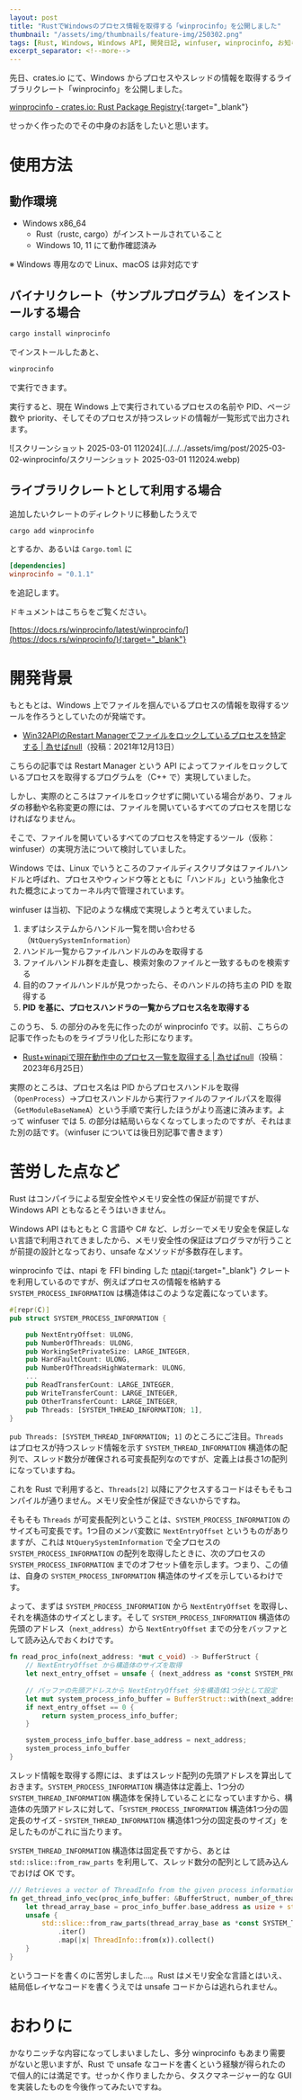 ```yaml
---
layout: post
title: "RustでWindowsのプロセス情報を取得する「winprocinfo」を公開しました"
thumbnail: "/assets/img/thumbnails/feature-img/250302.png"
tags: [Rust, Windows, Windows API, 開発日記, winfuser, winprocinfo, お知らせ]
excerpt_separator: <!--more-->
---
```


先日、crates.io にて、Windows からプロセスやスレッドの情報を取得するライブラリクレート「winprocinfo」を公開しました。

[winprocinfo - crates.io: Rust Package Registry](https://crates.io/crates/winprocinfo){:target="_blank"}

せっかく作ったのでその中身のお話をしたいと思います。

<!--more-->	

# 使用方法

## 動作環境

- Windows x86_64
  - Rust（rustc, cargo）がインストールされていること
  - Windows 10, 11 にて動作確認済み

※ Windows 専用なので Linux、macOS は非対応です

## バイナリクレート（サンプルプログラム）をインストールする場合

```bash
cargo install winprocinfo
```

でインストールしたあと、

```bash
winprocinfo
```

で実行できます。

実行すると、現在 Windows 上で実行されているプロセスの名前や PID、ページ数や priority、そしてそのプロセスが持つスレッドの情報が一覧形式で出力されます。

![スクリーンショット 2025-03-01 112024](../../../assets/img/post/2025-03-02-winprocinfo/スクリーンショット 2025-03-01 112024.webp)

## ライブラリクレートとして利用する場合

追加したいクレートのディレクトリに移動したうえで

```bash
cargo add winprocinfo
```

とするか、あるいは ``Cargo.toml`` に

```toml
[dependencies]
winprocinfo = "0.1.1"
```

を追記します。

ドキュメントはこちらをご覧ください。

[https://docs.rs/winprocinfo/latest/winprocinfo/](https://docs.rs/winprocinfo/){:target="_blank"}

# 開発背景

もともとは、Windows 上でファイルを掴んでいるプロセスの情報を取得するツールを作ろうとしていたのが発端です。

- [Win32APIのRestart Managerでファイルをロックしているプロセスを特定する \| 為せばnull](https://blog.yotio.jp/2021/12/13/Win32API%E3%81%AERestart-Manager%E3%81%A7%E3%83%95%E3%82%A1%E3%82%A4%E3%83%AB%E3%82%92%E3%83%AD%E3%83%83%E3%82%AF%E3%81%97%E3%81%A6%E3%81%84%E3%82%8B%E3%83%97%E3%83%AD%E3%82%BB%E3%82%B9%E3%82%92%E7%89%B9%E5%AE%9A%E3%81%99%E3%82%8B.html)（投稿：2021年12月13日）

こちらの記事では Restart Manager という API によってファイルをロックしているプロセスを取得するプログラムを（C++ で）実現していました。

しかし、実際のところはファイルをロックせずに開いている場合があり、フォルダの移動や名称変更の際には、ファイルを開いているすべてのプロセスを閉じなければなりません。



そこで、ファイルを開いているすべてのプロセスを特定するツール（仮称：winfuser）の実現方法について検討していました。

Windows では、Linux でいうところのファイルディスクリプタはファイルハンドルと呼ばれ、プロセスやウィンドウ等とともに「ハンドル」という抽象化された概念によってカーネル内で管理されています。

winfuser は当初、下記のような構成で実現しようと考えていました。

1. まずはシステムからハンドル一覧を問い合わせる（``NtQuerySystemInformation``）
2. ハンドル一覧からファイルハンドルのみを取得する
3. ファイルハンドル群を走査し、検索対象のファイルと一致するものを検索する
4. 目的のファイルハンドルが見つかったら、そのハンドルの持ち主の PID を取得する
5. **PID を基に、プロセスハンドラの一覧からプロセス名を取得する**



このうち、 5. の部分のみを先に作ったのが winprocinfo です。以前、こちらの記事で作ったものをライブラリ化した形になります。

- [Rust+winapiで現在動作中のプロセス一覧を取得する \| 為せばnull](https://blog.yotio.jp/2023/06/25/rust_winapi_get_proc_info.html)（投稿：2023年6月25日）

実際のところは、プロセス名は PID からプロセスハンドルを取得（``OpenProcess``）→プロセスハンドルから実行ファイルのファイルパスを取得（``GetModuleBaseNameA``）という手順で実行したほうがより高速に済みます。よって winfuser では 5. の部分は結局いらなくなってしまったのですが、それはまた別の話です。（winfuser については後日別記事で書きます）

# 苦労した点など

Rust はコンパイラによる型安全性やメモリ安全性の保証が前提ですが、Windows API ともなるとそうはいきません。

Windows API はもともと C 言語や C# など、レガシーでメモリ安全を保証しない言語で利用されてきましたから、メモリ安全性の保証はプログラマが行うことが前提の設計となっており、unsafe なメソッドが多数存在します。

winprocinfo では、ntapi を FFI binding した [ntapi](https://crates.io/crates/ntapi){:target="_blank"} クレートを利用しているのですが、例えばプロセスの情報を格納する ``SYSTEM_PROCESS_INFORMATION`` は構造体はこのような定義になっています。

```rust
#[repr(C)]
pub struct SYSTEM_PROCESS_INFORMATION {

    pub NextEntryOffset: ULONG,
    pub NumberOfThreads: ULONG,
    pub WorkingSetPrivateSize: LARGE_INTEGER,
    pub HardFaultCount: ULONG,
    pub NumberOfThreadsHighWatermark: ULONG,
    ...
    pub ReadTransferCount: LARGE_INTEGER,
    pub WriteTransferCount: LARGE_INTEGER,
    pub OtherTransferCount: LARGE_INTEGER,
    pub Threads: [SYSTEM_THREAD_INFORMATION; 1],
}
```

``pub Threads: [SYSTEM_THREAD_INFORMATION; 1]`` のところにご注目。``Threads`` はプロセスが持つスレッド情報を示す ``SYSTEM_THREAD_INFORMATION`` 構造体の配列で、スレッド数分が確保される可変長配列なのですが、定義上は長さ1の配列になっていますね。

これを Rust で利用すると、``Threads[2]`` 以降にアクセスするコードはそもそもコンパイルが通りません。メモリ安全性が保証できないからですね。

そもそも ``Threads`` が可変長配列ということは、``SYSTEM_PROCESS_INFORMATION`` のサイズも可変長です。1つ目のメンバ変数に ``NextEntryOffset`` というものがありますが、これは ``NtQuerySystemInformation`` で全プロセスの ``SYSTEM_PROCESS_INFORMATION`` の配列を取得したときに、次のプロセスの ``SYSTEM_PROCESS_INFORMATION`` までのオフセット値を示します。つまり、この値は、自身の ``SYSTEM_PROCESS_INFORMATION`` 構造体のサイズを示しているわけです。

よって、まずは ``SYSTEM_PROCESS_INFORMATION`` から ``NextEntryOffset`` を取得し、それを構造体のサイズとします。そして ``SYSTEM_PROCESS_INFORMATION`` 構造体の先頭のアドレス（``next_address``）から ``NextEntryOffset`` までの分をバッファとして読み込んでおくわけです。

```rust
fn read_proc_info(next_address: *mut c_void) -> BufferStruct {
    // NextEntryOffset から構造体のサイズを取得
    let next_entry_offset = unsafe { (next_address as *const SYSTEM_PROCESS_INFORMATION).read().NextEntryOffset };
    
    // バッファの先頭アドレスから NextEntryOffset 分を構造体1つ分として設定
    let mut system_process_info_buffer = BufferStruct::with(next_address, next_entry_offset as usize);
    if next_entry_offset == 0 {
        return system_process_info_buffer;
    }

    system_process_info_buffer.base_address = next_address;
    system_process_info_buffer
}
```

スレッド情報を取得する際には、まずはスレッド配列の先頭アドレスを算出しておきます。``SYSTEM_PROCESS_INFORMATION`` 構造体は定義上、1つ分の``SYSTEM_THREAD_INFORMATION`` 構造体を保持していることになっていますから、構造体の先頭アドレスに対して、「``SYSTEM_PROCESS_INFORMATION`` 構造体1つ分の固定長のサイズ - ``SYSTEM_THREAD_INFORMATION`` 構造体1つ分の固定長のサイズ」を足したものがこれに当たります。

``SYSTEM_THREAD_INFORMATION`` 構造体は固定長ですから、あとは ``std::slice::from_raw_parts`` を利用して、スレッド数分の配列として読み込んでおけば OK です。

```rust
/// Retrieves a vector of ThreadInfo from the given process information buffer.
fn get_thread_info_vec(proc_info_buffer: &BufferStruct, number_of_threads: u32) -> Vec<ThreadInfo> {
    let thread_array_base = proc_info_buffer.base_address as usize + std::mem::size_of::<SYSTEM_PROCESS_INFORMATION>() - std::mem::size_of::<SYSTEM_THREAD_INFORMATION>();
    unsafe { 
        std::slice::from_raw_parts(thread_array_base as *const SYSTEM_THREAD_INFORMATION, number_of_threads as usize)
            .iter()
            .map(|x| ThreadInfo::from(x)).collect() 
    }
}
```

というコードを書くのに苦労しました…。Rust はメモリ安全な言語とはいえ、結局低レイヤなコードを書くうえでは unsafe コードからは逃れられません。

# おわりに

かなりニッチな内容になってしまいましたし、多分 winprocinfo もあまり需要がないと思いますが、Rust で unsafe なコードを書くという経験が得られたので個人的には満足です。せっかく作りましたから、タスクマネージャー的な GUI を実装したものを今後作ってみたいですね。
